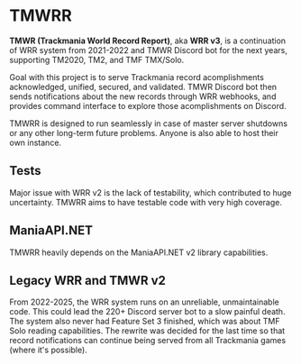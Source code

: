 # TMWRR

**TMWR (Trackmania World Record Report)**, aka **WRR v3**, is a continuation of WRR system from 2021-2022 and TMWR Discord bot for the next years, supporting TM2020, TM2, and TMF TMX/Solo.

Goal with this project is to serve Trackmania record acomplishments acknowledged, unified, secured, and validated. TMWR Discord bot then sends notifications about the new records through WRR webhooks, and provides command interface to explore those acomplishments on Discord.

TMWRR is designed to run seamlessly in case of master server shutdowns or any other long-term future problems. Anyone is also able to host their own instance.

## Tests

Major issue with WRR v2 is the lack of testability, which contributed to huge uncertainty. TMWRR aims to have testable code with very high coverage.

## ManiaAPI.NET

TMWRR heavily depends on the ManiaAPI.NET v2 library capabilities.

## Legacy WRR and TMWR v2

From 2022-2025, the WRR system runs on an unreliable, unmaintainable code. This could lead the 220+ Discord server bot to a slow painful death. The system also never had Feature Set 3 finished, which was about TMF Solo reading capabilities. The rewrite was decided for the last time so that record notifications can continue being served from all Trackmania games (where it's possible).
